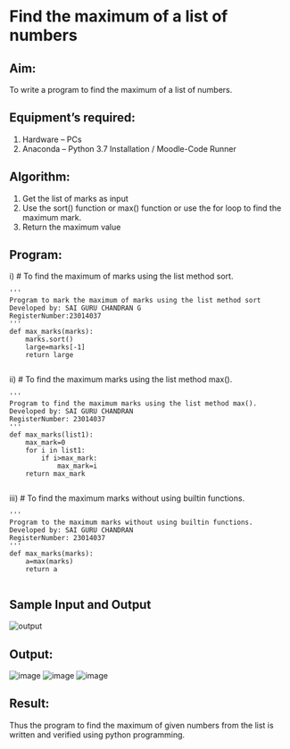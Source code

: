 # Find the maximum of a list of numbers
## Aim:
To write a program to find the maximum of a list of numbers.
## Equipment’s required:
1.	Hardware – PCs
2.	Anaconda – Python 3.7 Installation / Moodle-Code Runner
## Algorithm:
1.	Get the list of marks as input
2.	Use the sort() function or max() function or use the for loop to find the maximum mark.
3.	Return the maximum value
## Program:

i)	# To find the maximum of marks using the list method sort.
```
''' 
Program to mark the maximum of marks using the list method sort
Developed by: SAI GURU CHANDRAN G
RegisterNumber:23014037 
'''
def max_marks(marks):
    marks.sort()
    large=marks[-1]
    return large


```

ii)	# To find the maximum marks using the list method max().
```
''' 
Program to find the maximum marks using the list method max().
Developed by: SAI GURU CHANDRAN
RegisterNumber: 23014037
'''
def max_marks(list1):
    max_mark=0
    for i in list1:
        if i>max_mark:
            max_mark=i
    return max_mark        


```

iii) # To find the maximum marks without using builtin functions.
```
''' 
Program to the maximum marks without using builtin functions.
Developed by: SAI GURU CHANDRAN
RegisterNumber: 23014037
'''
def max_marks(marks):
    a=max(marks)
    return a


```
## Sample Input and Output
![output](./img/max_marks1.jpg) 

## Output:
![image](https://github.com/Saiguruchandran/FindMaximum/assets/144870946/82b0232b-ce14-42dc-8c85-ddbfe4cd3d86)
![image](https://github.com/Saiguruchandran/FindMaximum/assets/144870946/823dd7e3-878e-44b7-9ab2-df73a2def66d)
![image](https://github.com/Saiguruchandran/FindMaximum/assets/144870946/54d0edac-1548-426a-a528-4e402173771c)

## Result:
Thus the program to find the maximum of given numbers from the list is written and verified using python programming.
